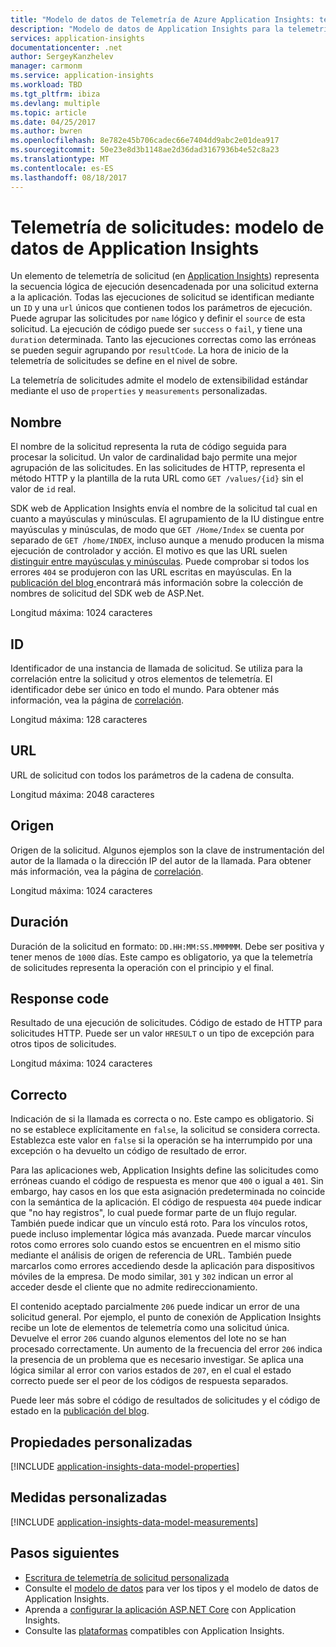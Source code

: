 ```yaml
---
title: "Modelo de datos de Telemetría de Azure Application Insights: telemetría de solicitudes | Microsoft Docs"
description: "Modelo de datos de Application Insights para la telemetría de solicitudes"
services: application-insights
documentationcenter: .net
author: SergeyKanzhelev
manager: carmonm
ms.service: application-insights
ms.workload: TBD
ms.tgt_pltfrm: ibiza
ms.devlang: multiple
ms.topic: article
ms.date: 04/25/2017
ms.author: bwren
ms.openlocfilehash: 8e782e45b706cadec66e7404dd9abc2e01dea917
ms.sourcegitcommit: 50e23e8d3b1148ae2d36dad3167936b4e52c8a23
ms.translationtype: MT
ms.contentlocale: es-ES
ms.lasthandoff: 08/18/2017
---
```

# <a name="request-telemetry-application-insights-data-model"></a>Telemetría de solicitudes: modelo de datos de Application Insights

Un elemento de telemetría de solicitud (en [Application Insights](app-insights-overview.md)) representa la secuencia lógica de ejecución desencadenada por una solicitud externa a la aplicación. Todas las ejecuciones de solicitud se identifican mediante un `ID` y una `url` únicos que contienen todos los parámetros de ejecución. Puede agrupar las solicitudes por `name` lógico y definir el `source` de esta solicitud. La ejecución de código puede ser `success` o `fail`, y tiene una `duration` determinada. Tanto las ejecuciones correctas como las erróneas se pueden seguir agrupando por `resultCode`. La hora de inicio de la telemetría de solicitudes se define en el nivel de sobre.

La telemetría de solicitudes admite el modelo de extensibilidad estándar mediante el uso de `properties` y `measurements` personalizadas.

## <a name="name"></a>Nombre

El nombre de la solicitud representa la ruta de código seguida para procesar la solicitud. Un valor de cardinalidad bajo permite una mejor agrupación de las solicitudes. En las solicitudes de HTTP, representa el método HTTP y la plantilla de la ruta URL como `GET /values/{id}` sin el valor de `id` real.

SDK web de Application Insights envía el nombre de la solicitud tal cual en cuanto a mayúsculas y minúsculas. El agrupamiento de la IU distingue entre mayúsculas y minúsculas, de modo que `GET /Home/Index` se cuenta por separado de `GET /home/INDEX`, incluso aunque a menudo producen la misma ejecución de controlador y acción. El motivo es que las URL suelen [distinguir entre mayúsculas y minúsculas](http://www.w3.org/TR/WD-html40-970708/htmlweb.html). Puede comprobar si todos los errores `404` se produjeron con las URL escritas en mayúsculas. En la [publicación del blog ](http://apmtips.com/blog/2015/02/23/request-name-and-url/) encontrará más información sobre la colección de nombres de solicitud del SDK web de ASP.Net.

Longitud máxima: 1024 caracteres

## <a name="id"></a>ID

Identificador de una instancia de llamada de solicitud. Se utiliza para la correlación entre la solicitud y otros elementos de telemetría. El identificador debe ser único en todo el mundo. Para obtener más información, vea la página de [correlación](application-insights-correlation.md).

Longitud máxima: 128 caracteres

## <a name="url"></a>URL

URL de solicitud con todos los parámetros de la cadena de consulta.

Longitud máxima: 2048 caracteres

## <a name="source"></a>Origen

Origen de la solicitud. Algunos ejemplos son la clave de instrumentación del autor de la llamada o la dirección IP del autor de la llamada. Para obtener más información, vea la página de [correlación](application-insights-correlation.md).

Longitud máxima: 1024 caracteres

## <a name="duration"></a>Duración

Duración de la solicitud en formato: `DD.HH:MM:SS.MMMMMM`. Debe ser positiva y tener menos de `1000` días. Este campo es obligatorio, ya que la telemetría de solicitudes representa la operación con el principio y el final.

## <a name="response-code"></a>Response code

Resultado de una ejecución de solicitudes. Código de estado de HTTP para solicitudes HTTP. Puede ser un valor `HRESULT` o un tipo de excepción para otros tipos de solicitudes.

Longitud máxima: 1024 caracteres

## <a name="success"></a>Correcto

Indicación de si la llamada es correcta o no. Este campo es obligatorio. Si no se establece explícitamente en `false`, la solicitud se considera correcta. Establezca este valor en `false` si la operación se ha interrumpido por una excepción o ha devuelto un código de resultado de error.

Para las aplicaciones web, Application Insights define las solicitudes como erróneas cuando el código de respuesta es menor que `400` o igual a `401`. Sin embargo, hay casos en los que esta asignación predeterminada no coincide con la semántica de la aplicación. El código de respuesta `404` puede indicar que "no hay registros", lo cual puede formar parte de un flujo regular. También puede indicar que un vínculo está roto. Para los vínculos rotos, puede incluso implementar lógica más avanzada. Puede marcar vínculos rotos como errores solo cuando estos se encuentren en el mismo sitio mediante el análisis de origen de referencia de URL. También puede marcarlos como errores accediendo desde la aplicación para dispositivos móviles de la empresa. De modo similar, `301` y `302` indican un error al acceder desde el cliente que no admite redireccionamiento.

El contenido aceptado parcialmente `206` puede indicar un error de una solicitud general. Por ejemplo, el punto de conexión de Application Insights recibe un lote de elementos de telemetría como una solicitud única. Devuelve el error `206` cuando algunos elementos del lote no se han procesado correctamente. Un aumento de la frecuencia del error `206` indica la presencia de un problema que es necesario investigar. Se aplica una lógica similar al error con varios estados de `207`, en el cual el estado correcto puede ser el peor de los códigos de respuesta separados.

Puede leer más sobre el código de resultados de solicitudes y el código de estado en la [publicación del blog](http://apmtips.com/blog/2016/12/03/request-success-and-response-code/).

## <a name="custom-properties"></a>Propiedades personalizadas

[!INCLUDE [application-insights-data-model-properties](../../includes/application-insights-data-model-properties.md)]

## <a name="custom-measurements"></a>Medidas personalizadas

[!INCLUDE [application-insights-data-model-measurements](../../includes/application-insights-data-model-measurements.md)]

## <a name="next-steps"></a>Pasos siguientes

- [Escritura de telemetría de solicitud personalizada](app-insights-api-custom-events-metrics.md#trackrequest)
- Consulte el [modelo de datos](application-insights-data-model.md) para ver los tipos y el modelo de datos de Application Insights.
- Aprenda a [configurar la aplicación ASP.NET Core](app-insights-asp-net.md) con Application Insights.
- Consulte las [plataformas](app-insights-platforms.md) compatibles con Application Insights.

